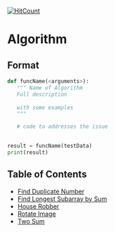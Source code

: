 [![HitCount](http://hits.dwyl.com/tnguyenminh/algorithm.svg)](http://hits.dwyl.com/tnguyenminh/algorithm)

# Algorithm

## Format
 ```python
 def funcName(<arguments>):
    """ Name of Algorithm
    Full description
    
    with some examples
    """

    # code to addresses the issue
    
 
 result = funcName(testData)
 print(result)
 ```

## Table of Contents
  - [Find Duplicate Number](https://github.com/tnguyenminh/algorithm/blob/master/findDuplicate.py)
  - [Find Longest Subarray by Sum](https://github.com/tnguyenminh/algorithm/blob/master/findLongestSubarrayBySum.py)
  - [House Robber](https://github.com/tnguyenminh/algorithm/blob/master/houseRobber.py)
  - [Rotate Image](https://github.com/tnguyenminh/algorithm/blob/master/rotateImage.py)
  - [Two Sum](https://github.com/tnguyenminh/algorithm/blob/master/twoSum.py)
